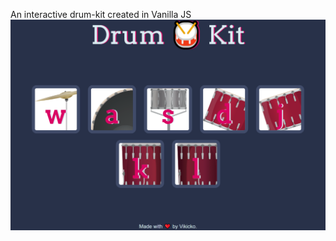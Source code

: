 An interactive drum-kit created in Vanilla JS 
![screenshot](https://github.com/b-viktorija/drum-kit-vanilla-js/blob/c315e2635ff1c70754c6d8ade763128df86dd2fa/screenshot-dum-kit.png)
